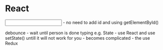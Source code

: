 # React

<input ref=...> - no need to add id and using getElementById()

debounce - wait until person is done typing e.g.
State - use React and use setState() untill it will not work for you - becomes complicated - the use Redux
